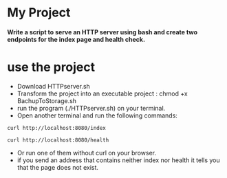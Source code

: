 # My Project
#### Write a script to serve an HTTP server using bash and create two endpoints for the index page and health check.
# use the project
* Download HTTPserver.sh
* Transform the project into an executable project : chmod +x BachupToStorage.sh
* run the program (./HTTPserver.sh) on your terminal.
* Open another terminal and run the following commands:
```
curl http://localhost:8080/index
```
```
curl http://localhost:8080/health
```
* Or run one of them without curl on your browser.
* if you send an address that contains neither index nor health it tells you that the page does not exist.


